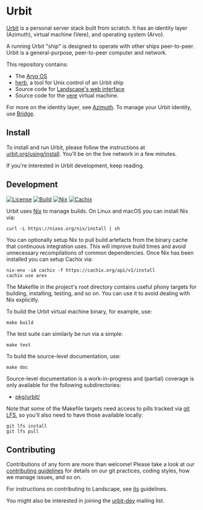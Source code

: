 # Urbit

[Urbit](https://urbit.org) is a personal server stack built from scratch. It
has an identity layer (Azimuth), virtual machine (Vere), and operating system
(Arvo).

A running Urbit "ship" is designed to operate with other ships peer-to-peer.
Urbit is a general-purpose, peer-to-peer computer and network.

This repository contains:

- The [Arvo OS][arvo]
- [herb][herb], a tool for Unix control of an Urbit ship
- Source code for [Landscape's web interface][land]
- Source code for the [vere][vere] virtual machine.

For more on the identity layer, see [Azimuth][azim]. To manage your Urbit
identity, use [Bridge][brid].

[arvo]: https://github.com/urbit/urbit/tree/master/pkg/arvo
[azim]: https://github.com/urbit/azimuth
[brid]: https://github.com/urbit/bridge
[herb]: https://github.com/urbit/urbit/tree/master/pkg/herb
[land]: https://github.com/urbit/urbit/tree/master/pkg/interface
[vere]: https://github.com/urbit/urbit/tree/master/pkg/urbit

## Install

To install and run Urbit, please follow the instructions at
[urbit.org/using/install][start].  You'll be on the live network in a
few minutes.

If you're interested in Urbit development, keep reading.

[start]: https://urbit.org/using/install/

## Development

[![License][license-badge]][license]
[![Build][build-badge]][build]
[![Nix][nix-badge]][nix]
[![Cachix][cachix-badge]][cachix]

Urbit uses [Nix][nix] to manage builds.  On Linux and macOS you can install Nix
via:

```
curl -L https://nixos.org/nix/install | sh
```

You can optionally setup Nix to pull build artefacts from the binary cache 
that continuous integration uses. This will improve build times and avoid 
unnecessary recompilations of common dependencies.  Once Nix has been installed 
you can setup Cachix via:

```
nix-env -iA cachix -f https://cachix.org/api/v1/install
cachix use ares
```

The Makefile in the project's root directory contains useful phony targets for
building, installing, testing, and so on.  You can use it to avoid dealing with
Nix explicitly.

To build the Urbit virtual machine binary, for example, use:

```
make build
```

The test suite can similarly be run via a simple:

```
make test
```

To build the source-level documentation, use:

```
make doc
```

Source-level documentation is a work-in-progress and (partial) coverage is only
available for the following subdirectories:

- [pkg/urbit/](https://github.com/urbit/urbit/tree/master/pkg/urbit)

Note that some of the Makefile targets need access to pills tracked via [git
LFS][git-lfs], so you'll also need to have those available locally:

```
git lfs install
git lfs pull
```

[license]: https://raw.githubusercontent.com/urbit/urbit/master/LICENSE.txt
[license-badge]: https://img.shields.io/badge/license-MIT-blue.svg
[build]: https://github.com/urbit/urbit/actions
[build-badge]: https://github.com/urbit/urbit/workflows/build/badge.svg
[cachix]: https://ares.cachix.org
[cachix-badge]: https://img.shields.io/badge/cachix-ares-purple.svg
[nix]: https://nixos.org
[nix-badge]: https://img.shields.io/badge/builtwith-nix-purple.svg
[git-lfs]: https://git-lfs.github.com

## Contributing

Contributions of any form are more than welcome!  Please take a look at our
[contributing guidelines][cont] for details on our git practices, coding
styles, how we manage issues, and so on.

For instructions on contributing to Landscape, see [its][lcont] guidelines.

You might also be interested in joining the [urbit-dev][list] mailing list.

[list]: https://groups.google.com/a/urbit.org/forum/#!forum/dev
[cont]: https://github.com/urbit/urbit/blob/master/CONTRIBUTING.md
[lcont]: https://github.com/urbit/urbit/blob/master/pkg/interface/CONTRIBUTING.md

